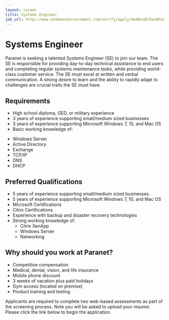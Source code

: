 ```yaml
---
layout: career
title: Systems Engineer
job_url: http://www.ondemandassessment.com/verify/apply/AeABveB/hanbhnbT
---
```


# Systems Engineer

Paranet is seeking a talented Systems Engineer (SE) to join our team.  The SE is responsible for providing day-to-day technical assistance to end users and completing regular systems maintenance tasks, while providing world-class customer service.  The SE must excel at written and verbal communication.  A strong desire to learn and the ability to rapidly adapt to challenges are crucial traits the SE must have.

## Requirements

* High school diploma, GED, or military experience
* 3 years of experience supporting small/medium sized businesses
* 3 years of experience supporting Microsoft Windows 7, 10, and Mac OS
* Basic working knowledge of:
-   Windows Server
-   Active Directory
-   Exchange
-   TCP/IP
-   DNS
-   DHCP
## Preferred Qualifications

* 5 years of experience supporting small/medium sized businesses.
* 5 years of experience supporting Microsoft Windows 7, 10, and Mac OS
* Microsoft Certifications
* Citrix Certifications
* Experience with backup and disaster recovery technologies
* Strong working knowledge of:
  - Citrix XenApp
  - Windows Server
  - Networking


## Why should you work at Paranet?

* Competitive compensation
* Medical, dental, vision, and life insurance
* Mobile phone discount
* 3 weeks of vacation plus paid holidays
* Gym access (located on premise)
* Product training and testing

Applicants are required to complete two web-based assessments as part of the screening process.  Note you will be asked to upload your resume.  Please click the link below to begin the application.
